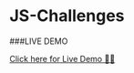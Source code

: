 # JS-Challenges

###LIVE DEMO

[Click here for Live Demo 🚀🚀](https://mohit-kek.github.io/JS-Challenges/)
